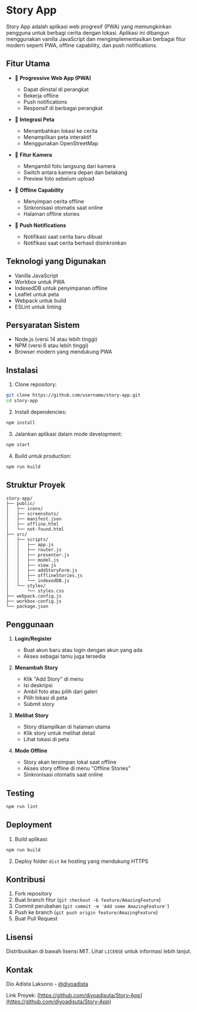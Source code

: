 # Story App

Story App adalah aplikasi web progresif (PWA) yang memungkinkan pengguna untuk berbagi cerita dengan lokasi. Aplikasi ini dibangun menggunakan vanilla JavaScript dan mengimplementasikan berbagai fitur modern seperti PWA, offline capability, dan push notifications.

## Fitur Utama

- 📱 **Progressive Web App (PWA)**
  - Dapat diinstal di perangkat
  - Bekerja offline
  - Push notifications
  - Responsif di berbagai perangkat

- 📍 **Integrasi Peta**
  - Menambahkan lokasi ke cerita
  - Menampilkan peta interaktif
  - Menggunakan OpenStreetMap

- 📸 **Fitur Kamera**
  - Mengambil foto langsung dari kamera
  - Switch antara kamera depan dan belakang
  - Preview foto sebelum upload

- 🔄 **Offline Capability**
  - Menyimpan cerita offline
  - Sinkronisasi otomatis saat online
  - Halaman offline stories

- 🔔 **Push Notifications**
  - Notifikasi saat cerita baru dibuat
  - Notifikasi saat cerita berhasil disinkronkan

## Teknologi yang Digunakan

- Vanilla JavaScript
- Workbox untuk PWA
- IndexedDB untuk penyimpanan offline
- Leaflet untuk peta
- Webpack untuk build
- ESLint untuk linting

## Persyaratan Sistem

- Node.js (versi 14 atau lebih tinggi)
- NPM (versi 6 atau lebih tinggi)
- Browser modern yang mendukung PWA

## Instalasi

1. Clone repository:
```bash
git clone https://github.com/username/story-app.git
cd story-app
```

2. Install dependencies:
```bash
npm install
```

3. Jalankan aplikasi dalam mode development:
```bash
npm start
```

4. Build untuk production:
```bash
npm run build
```

## Struktur Proyek

```
story-app/
├── public/
│   ├── icons/
│   ├── screenshots/
│   ├── manifest.json
│   ├── offline.html
│   └── not-found.html
├── src/
│   ├── scripts/
│   │   ├── app.js
│   │   ├── router.js
│   │   ├── presenter.js
│   │   ├── model.js
│   │   ├── view.js
│   │   ├── addStoryForm.js
│   │   ├── offlineStories.js
│   │   └── indexedDB.js
│   └── styles/
│       └── styles.css
├── webpack.config.js
├── workbox-config.js
└── package.json
```

## Penggunaan

1. **Login/Register**
   - Buat akun baru atau login dengan akun yang ada
   - Akses sebagai tamu juga tersedia

2. **Menambah Story**
   - Klik "Add Story" di menu
   - Isi deskripsi
   - Ambil foto atau pilih dari galeri
   - Pilih lokasi di peta
   - Submit story

3. **Melihat Story**
   - Story ditampilkan di halaman utama
   - Klik story untuk melihat detail
   - Lihat lokasi di peta

4. **Mode Offline**
   - Story akan tersimpan lokal saat offline
   - Akses story offline di menu "Offline Stories"
   - Sinkronisasi otomatis saat online

## Testing

```bash
npm run lint
```

## Deployment

1. Build aplikasi:
```bash
npm run build
```

2. Deploy folder `dist` ke hosting yang mendukung HTTPS

## Kontribusi

1. Fork repository
2. Buat branch fitur (`git checkout -b feature/AmazingFeature`)
3. Commit perubahan (`git commit -m 'Add some AmazingFeature'`)
4. Push ke branch (`git push origin feature/AmazingFeature`)
5. Buat Pull Request

## Lisensi

Distribusikan di bawah lisensi MIT. Lihat `LICENSE` untuk informasi lebih lanjut.

## Kontak

Dio Adista Laksono - [@diyoadista](https://github.com/diyoadista)

Link Proyek: [https://github.com/diyoadisuta/Story-App](https://github.com/diyoadisuta/Story-App) 
